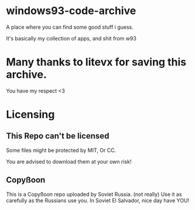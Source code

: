 # windows93-code-archive
A place where you can find some good stuff i guess.


It's basically my collection of apps, and shit from w93

# Many thanks to litevx for saving this archive.
You have my respect <3


# Licensing

## This Repo can't be licensed
Some files might be protected by MIT, Or CC.

You are advised to download them at your own risk!


## Copyßoon
This is a Copyßoon repo uploaded by Soviet Russia. (not really)
Use it as carefully as the Russians use you.
In Soviet El Salvador, nice day have YOU!
